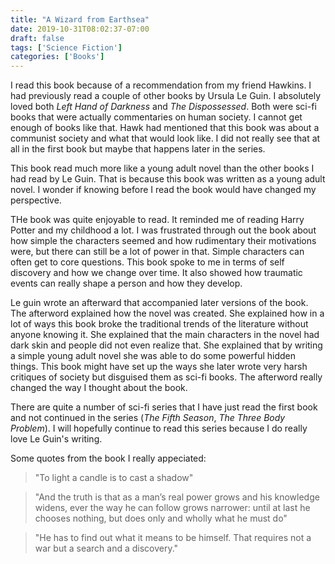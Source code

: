 ```yaml
---
title: "A Wizard from Earthsea"
date: 2019-10-31T08:02:37-07:00
draft: false
tags: ['Science Fiction']
categories: ['Books']
---
```


I read this book because of a recommendation from my friend Hawkins. I had previously read a couple of other books by Ursula Le Guin. I absolutely loved both *Left Hand of Darkness* and *The Dispossessed*. Both were sci-fi books that were actually commentaries on human society. I cannot get enough of books like that. Hawk had mentioned that this book was about a communist society and what that would look like. I did not really see that at all in the first book but maybe that happens later in the series.

This book read much more like a young adult novel than the other books I had read by Le Guin. That is because this book was written as a young adult novel. I wonder if knowing before I read the book would have changed my perspective.

THe book was quite enjoyable to read. It reminded me of reading Harry Potter and my childhood a lot. I was frustrated through out the book about how simple the characters seemed and how rudimentary their motivations were, but there can still be a lot of power in that. Simple characters can often get to core questions. This book spoke to me in terms of self discovery and how we change over time. It also showed how traumatic events can really shape a person and how they develop.

Le guin wrote an afterward that accompanied later versions of the book. The afterword explained how the novel was created. She explained how in a lot of ways this book broke the traditional trends of the literature without anyone knowing it. She explained that the main characters in the novel had dark skin and people did not even realize that. She explained that by writing a simple young adult novel she was able to do some powerful hidden things. This book might have set up the ways she later wrote very harsh critiques of society but disguised them as sci-fi books. The afterword really changed the way I thought about the book.

There are quite a number of sci-fi series that I have just read the first book and not continued in the series (*The Fifth Season*, *The Three Body Problem*). I will hopefully continue to read this series because I do really love Le Guin's writing.

Some quotes from the book I really appeciated:

> "To light a candle is to cast a shadow"

> "And the truth is that as a man’s real power grows and his knowledge widens, ever the way he can follow grows
narrower: until at last he chooses nothing, but does only and wholly what he must do"

> "He has to find out what it means to be himself. That requires not a war but a search and a discovery."
